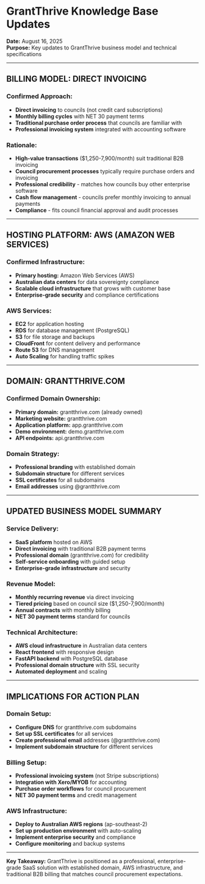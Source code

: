 # GrantThrive Knowledge Base Updates

**Date:** August 16, 2025  
**Purpose:** Key updates to GrantThrive business model and technical specifications

---

## **BILLING MODEL: DIRECT INVOICING**

### **Confirmed Approach:**
- **Direct invoicing** to councils (not credit card subscriptions)
- **Monthly billing cycles** with NET 30 payment terms
- **Traditional purchase order process** that councils are familiar with
- **Professional invoicing system** integrated with accounting software

### **Rationale:**
- **High-value transactions** ($1,250-7,900/month) suit traditional B2B invoicing
- **Council procurement processes** typically require purchase orders and invoicing
- **Professional credibility** - matches how councils buy other enterprise software
- **Cash flow management** - councils prefer monthly invoicing to annual payments
- **Compliance** - fits council financial approval and audit processes

---

## **HOSTING PLATFORM: AWS (AMAZON WEB SERVICES)**

### **Confirmed Infrastructure:**
- **Primary hosting:** Amazon Web Services (AWS)
- **Australian data centers** for data sovereignty compliance
- **Scalable cloud infrastructure** that grows with customer base
- **Enterprise-grade security** and compliance certifications

### **AWS Services:**
- **EC2** for application hosting
- **RDS** for database management (PostgreSQL)
- **S3** for file storage and backups
- **CloudFront** for content delivery and performance
- **Route 53** for DNS management
- **Auto Scaling** for handling traffic spikes

---

## **DOMAIN: GRANTTHRIVE.COM**

### **Confirmed Domain Ownership:**
- **Primary domain:** grantthrive.com (already owned)
- **Marketing website:** grantthrive.com
- **Application platform:** app.grantthrive.com
- **Demo environment:** demo.grantthrive.com
- **API endpoints:** api.grantthrive.com

### **Domain Strategy:**
- **Professional branding** with established domain
- **Subdomain structure** for different services
- **SSL certificates** for all subdomains
- **Email addresses** using @grantthrive.com

---

## **UPDATED BUSINESS MODEL SUMMARY**

### **Service Delivery:**
- **SaaS platform** hosted on AWS
- **Direct invoicing** with traditional B2B payment terms
- **Professional domain** (grantthrive.com) for credibility
- **Self-service onboarding** with guided setup
- **Enterprise-grade infrastructure** and security

### **Revenue Model:**
- **Monthly recurring revenue** via direct invoicing
- **Tiered pricing** based on council size ($1,250-7,900/month)
- **Annual contracts** with monthly billing
- **NET 30 payment terms** standard for councils

### **Technical Architecture:**
- **AWS cloud infrastructure** in Australian data centers
- **React frontend** with responsive design
- **FastAPI backend** with PostgreSQL database
- **Professional domain structure** with SSL security
- **Automated deployment** and scaling

---

## **IMPLICATIONS FOR ACTION PLAN**

### **Domain Setup:**
- **Configure DNS** for grantthrive.com subdomains
- **Set up SSL certificates** for all services
- **Create professional email** addresses (@grantthrive.com)
- **Implement subdomain structure** for different services

### **Billing Setup:**
- **Professional invoicing system** (not Stripe subscriptions)
- **Integration with Xero/MYOB** for accounting
- **Purchase order workflows** for council procurement
- **NET 30 payment terms** and credit management

### **AWS Infrastructure:**
- **Deploy to Australian AWS regions** (ap-southeast-2)
- **Set up production environment** with auto-scaling
- **Implement enterprise security** and compliance
- **Configure monitoring** and backup systems

---

**Key Takeaway:** GrantThrive is positioned as a professional, enterprise-grade SaaS solution with established domain, AWS infrastructure, and traditional B2B billing that matches council procurement expectations.

